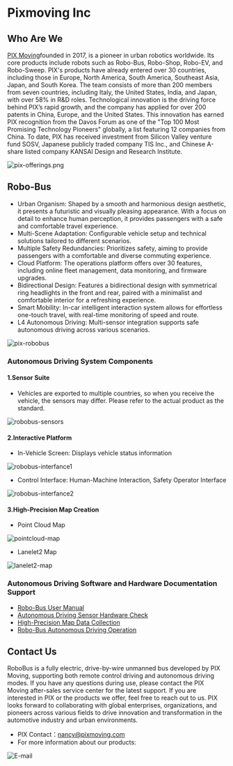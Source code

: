<!--
 Copyright 2023 Pixmoving, Inc.
 
 Licensed under the Apache License, Version 2.0 (the "License");
 you may not use this file except in compliance with the License.
 You may obtain a copy of the License at
 
     http://www.apache.org/licenses/LICENSE-2.0
 
 Unless required by applicable law or agreed to in writing, software
 distributed under the License is distributed on an "AS IS" BASIS,
 WITHOUT WARRANTIES OR CONDITIONS OF ANY KIND, either express or implied.
 See the License for the specific language governing permissions and
 limitations under the License.
-->

# Pixmoving Inc

## Who Are We
[PIX Moving](http://www.pixmoving.city)founded in 2017, is a pioneer in urban robotics worldwide. Its core products include robots such as Robo-Bus, Robo-Shop, Robo-EV, and Robo-Sweep. PIX's products have already entered over 30 countries, including those in Europe, North America, South America, Southeast Asia, Japan, and South Korea. The team consists of more than 200 members from seven countries, including Italy, the United States, India, and Japan, with over 58% in R&D roles. Technological innovation is the driving force behind PIX’s rapid growth, and the company has applied for over 200 patents in China, Europe, and the United States. This innovation has earned PIX recognition from the Davos Forum as one of the "Top 100 Most Promising Technology Pioneers" globally, a list featuring 12 companies from China. To date, PIX has received investment from Silicon Valley venture fund SOSV, Japanese publicly traded company TIS Inc., and Chinese A-share listed company KANSAI Design and Research Institute.

![pix-offerings.png](./images/pix-offerings.png)

## Robo-Bus
- Urban Organism: Shaped by a smooth and harmonious design aesthetic, it presents a futuristic and visually pleasing appearance. With a focus on detail to enhance human perception, it provides passengers with a safe and comfortable travel experience.
- Multi-Scene Adaptation: Configurable vehicle setup and technical solutions tailored to different scenarios.
- Multiple Safety Redundancies: Prioritizes safety, aiming to provide passengers with a comfortable and diverse commuting experience.
- Cloud Platform: The operations platform offers over 30 features, including online fleet management, data monitoring, and firmware upgrades.
- Bidirectional Design: Features a bidirectional design with symmetrical ring headlights in the front and rear, paired with a minimalist and comfortable interior for a refreshing experience.
- Smart Mobility: In-car intelligent interaction system allows for effortless one-touch travel, with real-time monitoring of speed and route.
- L4 Autonomous Driving: Multi-sensor integration supports safe autonomous driving across various scenarios.
                     
![pix-robobus](./images/pix-robobus.png)

### Autonomous Driving System Components 

#### 1.Sensor Suite
- Vehicles are exported to multiple countries, so when you receive the vehicle, the sensors may differ. Please refer to the actual product as the standard.

![robobus-sensors](./images/robobus-sensors.png)

#### 2.Interactive Platform
- In-Vehicle Screen: Displays vehicle status information

![robobus-interfance1](./images/robobus-interfance11.png)
- Control Interface: Human-Machine Interaction, Safety Operator Interface

![robobus-interfance2](./images/robobus-interfance3.png)

#### 3.High-Precision Map Creation  
- Point Cloud Map

![pointcloud-map](./images/pointcloud-map.jpg)
- Lanelet2 Map

![lanelet2-map](./images/lanelet2-map.jpg)

### Autonomous Driving Software and Hardware Documentation Support
- [Robo-Bus User Manual](./Robo-Bus%20User%20Manual/)
- [Autonomous Driving Sensor Hardware Check](./Autonomous%20Driving%20Sensor%20Hardware%20Check/)
- [High-Precision Map Data Collection](./High-Precision%20Map%20Data%20Collection/)
- [Robo-Bus Autonomous Driving Operation](./Robo-Bus%20Autonomous%20Driving%20Operation/)

## Contact Us  
RoboBus is a fully electric, drive-by-wire unmanned bus developed by PIX Moving, supporting both remote control driving and autonomous driving modes. If you have any questions during use, please contact the PIX Moving after-sales service center for the latest support. If you are interested in PIX or the products we offer, feel free to reach out to us. PIX looks forward to collaborating with global enterprises, organizations, and pioneers across various fields to drive innovation and transformation in the automotive industry and urban environments.

- PIX Contact：nancy@pixmoving.com
- For more information about our products:

![E-mail](./images/E-mail3.png)